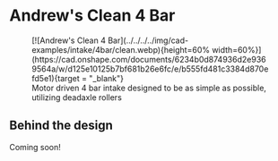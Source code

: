 # Andrew's Clean 4 Bar

<figure markdown="span">
[![Andrew's Clean 4 Bar](../../../../img/cad-examples/intake/4bar/clean.webp){height=60% width=60%}](https://cad.onshape.com/documents/6234b0d874936d2e9369564a/w/d125e10125b7bf681b26e6fc/e/b555fd481c3384d870efd5e1){target = "_blank"}
<figcaption>Motor driven 4 bar intake designed to be as simple as possible, utilizing deadaxle rollers</figcaption>
</figure>


## Behind the design
Coming soon!
